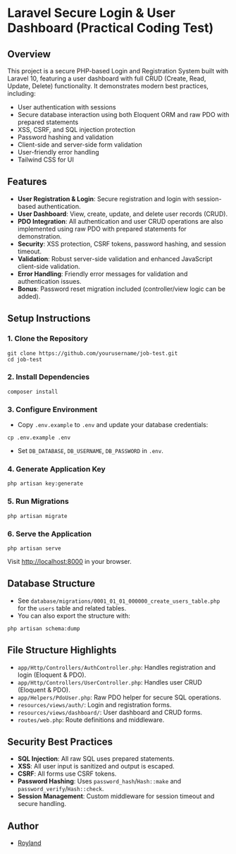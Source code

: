 # Laravel Secure Login & User Dashboard (Practical Coding Test)

## Overview

This project is a secure PHP-based Login and Registration System built with Laravel 10, featuring a user dashboard with full CRUD (Create, Read, Update, Delete) functionality. It demonstrates modern best practices, including:

-   User authentication with sessions
-   Secure database interaction using both Eloquent ORM and raw PDO with prepared statements
-   XSS, CSRF, and SQL injection protection
-   Password hashing and validation
-   Client-side and server-side form validation
-   User-friendly error handling
-   Tailwind CSS for UI

## Features

-   **User Registration & Login**: Secure registration and login with session-based authentication.
-   **User Dashboard**: View, create, update, and delete user records (CRUD).
-   **PDO Integration**: All authentication and user CRUD operations are also implemented using raw PDO with prepared statements for demonstration.
-   **Security**: XSS protection, CSRF tokens, password hashing, and session timeout.
-   **Validation**: Robust server-side validation and enhanced JavaScript client-side validation.
-   **Error Handling**: Friendly error messages for validation and authentication issues.
-   **Bonus**: Password reset migration included (controller/view logic can be added).

## Setup Instructions

### 1. Clone the Repository

```
git clone https://github.com/yourusername/job-test.git
cd job-test
```

### 2. Install Dependencies

```
composer install
```

### 3. Configure Environment

-   Copy `.env.example` to `.env` and update your database credentials:

```
cp .env.example .env
```

-   Set `DB_DATABASE`, `DB_USERNAME`, `DB_PASSWORD` in `.env`.

### 4. Generate Application Key

```
php artisan key:generate
```

### 5. Run Migrations

```
php artisan migrate
```

### 6. Serve the Application

```
php artisan serve
```

Visit [http://localhost:8000](http://localhost:8000) in your browser.

## Database Structure

-   See `database/migrations/0001_01_01_000000_create_users_table.php` for the `users` table and related tables.
-   You can also export the structure with:

```
php artisan schema:dump
```

## File Structure Highlights

-   `app/Http/Controllers/AuthController.php`: Handles registration and login (Eloquent & PDO).
-   `app/Http/Controllers/UserController.php`: Handles user CRUD (Eloquent & PDO).
-   `app/Helpers/PdoUser.php`: Raw PDO helper for secure SQL operations.
-   `resources/views/auth/`: Login and registration forms.
-   `resources/views/dashboard/`: User dashboard and CRUD forms.
-   `routes/web.php`: Route definitions and middleware.

## Security Best Practices

-   **SQL Injection**: All raw SQL uses prepared statements.
-   **XSS**: All user input is sanitized and output is escaped.
-   **CSRF**: All forms use CSRF tokens.
-   **Password Hashing**: Uses `password_hash`/`Hash::make` and `password_verify`/`Hash::check`.
-   **Session Management**: Custom middleware for session timeout and secure handling.

## Author

-   [Royland](https://github.com/roylandvp)
